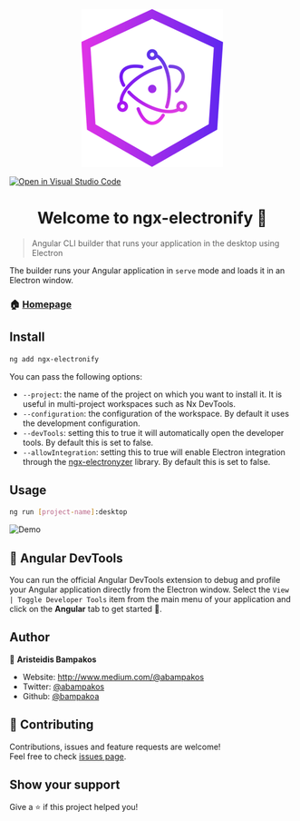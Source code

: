 <p align="center">
  <img src="https://github.com/bampakoa/ngx-electronify/blob/master/logo.png?raw=true" alt="Ngx-electronify" />
</p>

[![Open in Visual Studio Code](https://open.vscode.dev/badges/open-in-vscode.svg)](https://open.vscode.dev/bampakoa/ngx-electronify)

<h1 align="center">Welcome to ngx-electronify 👋</h1>

> Angular CLI builder that runs your application in the desktop using Electron

The builder runs your Angular application in `serve` mode and loads it in an Electron window.

### 🏠 [Homepage](https://github.com/bampakoa/ngx-electronify)

## Install

```sh
ng add ngx-electronify
```
You can pass the following options:
* `--project`: the name of the project on which you want to install it. It is useful in multi-project workspaces such as Nx DevTools.
* `--configuration`: the configuration of the workspace. By default it uses the development configuration.
* `--devTools`: setting this to true it will automatically open the developer tools. By default this is set to false.
* `--allowIntegration`: setting this to true will enable Electron integration through the [ngx-electronyzer](https://github.com/bampakoa/ngx-electronify/blob/master/packages/core/projects/electron) library. By default this is set to false.

## Usage

```sh
ng run [project-name]:desktop
```

 <img src="https://github.com/bampakoa/ngx-electronify/blob/master/demo.gif?raw=true" alt="Demo" />

## 🧩 Angular DevTools

You can run the official Angular DevTools extension to debug and profile your Angular application directly from the Electron window. Select the `View | Toggle Developer Tools` item from the main menu of your application and click on the **Angular** tab to get started 🚀.

## Author

👤 **Aristeidis Bampakos**

* Website: http://www.medium.com/@abampakos
* Twitter: [@abampakos](https://twitter.com/abampakos)
* Github: [@bampakoa](https://github.com/bampakoa)

## 🤝 Contributing

Contributions, issues and feature requests are welcome!<br />Feel free to check [issues page](https://github.com/bampakoa/ngx-electronify/issues). 

## Show your support

Give a ⭐️ if this project helped you!
